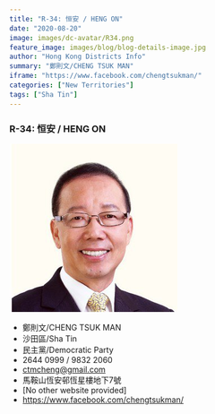 ```yaml
---
title: "R-34: 恒安 / HENG ON"
date: "2020-08-20"
image: images/dc-avatar/R34.png
feature_image: images/blog/blog-details-image.jpg
author: "Hong Kong Districts Info"
summary: "鄭則文/CHENG TSUK MAN"
iframe: "https://www.facebook.com/chengtsukman/"
categories: ["New Territories"]
tags: ["Sha Tin"]
---
```


### R-34: 恒安 / HENG ON  
![](/images/dc-avatar/R34.png)  

 - 鄭則文/CHENG TSUK MAN  
 - 沙田區/Sha Tin  
 - 民主黨/Democratic Party  
 - 2644 0999 / 9832 2060  
 - ctmcheng@gmail.com  
 - 馬鞍山恆安邨恆星樓地下7號  
 - [No other website provided]  
 - https://www.facebook.com/chengtsukman/
